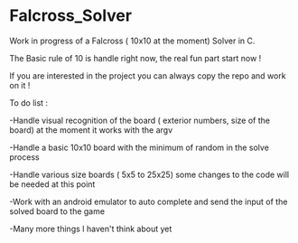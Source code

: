 # Falcross_Solver

Work in progress of a Falcross ( 10x10 at the moment) Solver in C.

The Basic rule of 10 is handle right now, the real fun part start now !

If you are interested in the project you can always copy the repo and work on it !


To do list :

-Handle visual recognition of the board ( exterior numbers, size of the board) at the moment it works with the argv

-Handle a basic 10x10 board with the minimum of random in the solve process

-Handle various size boards ( 5x5 to 25x25) some changes to the code will be needed at this point

-Work with an android emulator to auto complete and send the input of the solved board to the game

-Many more things I haven't think about yet
